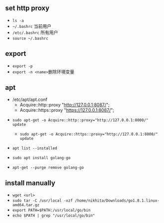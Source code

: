 <!-- windows WSL -->

## set http proxy
+ `ls -a`
+ `~/.bashrc` 当前用户
+ `/etc/.bashrc` 所有用户
+ `source ~/.bashrc`


## export
+ `export -p`
+ `export -n <name>`删除环境变量


## apt
<!-- 添加代理 -->
<!-- 代理必须添加 http://或https:// -->
+ /etc/apt/apt.conf
    + Acquire::http::proxy "http://127.0.0.1:8087/";
    + Acquire::https::proxy "https://127.0.0.1:8087/";
<!-- 或者 -->
+ `sudo apt-get -o Acquire::http::proxy="http://127.0.0.1:8000/" update`
    + `sudo apt-get -o Acquire::https::proxy="http://127.0.0.1:8000/" update`

+ `apt list --installed`
+ `sudo apt install golang-go`
+ `apt-get --purge remove golang-go`



## install manually
+ `wget <url>`
+ `sudo tar -C /usr/local -xzf /home/nikhita/Downloads/go1.8.1.linux-amd64.tar.gz`
+ `export PATH=$PATH:/usr/local/go/bin`
+ `echo $PATH | grep "/usr/local/go/bin"`
